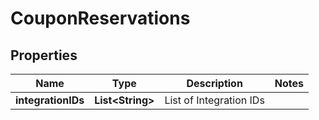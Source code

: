 
# CouponReservations

## Properties
Name | Type | Description | Notes
------------ | ------------- | ------------- | -------------
**integrationIDs** | **List&lt;String&gt;** | List of Integration IDs | 



